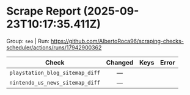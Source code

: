 # Scrape Report (2025-09-23T10:17:35.411Z)

Group: `seo`  |  Run: https://github.com/AlbertoRoca96/scraping-checks-scheduler/actions/runs/17942900362

| Check | Changed | Keys | Error |
|---|:---:|:--|:--|
| `playstation_blog_sitemap_diff` | — |  |  |
| `nintendo_us_news_sitemap_diff` | — |  |  |
